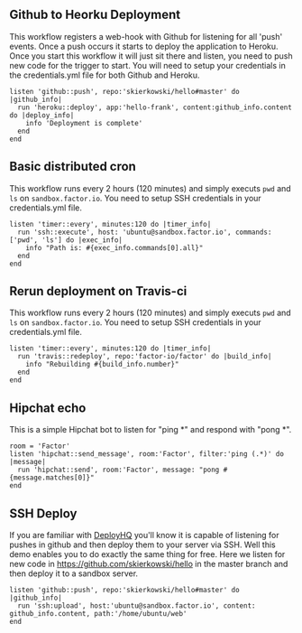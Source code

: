 
## Github to Heorku Deployment
This workflow registers a web-hook with Github for listening for all 'push' events. Once a push occurs it starts to deploy the application to Heroku. Once you start this workflow it will just sit there and listen, you need to push new code for the trigger to start. You will need to setup your credentials in the credentials.yml file for both Github and Heroku.

    listen 'github::push', repo:'skierkowski/hello#master' do |github_info|
      run 'heroku::deploy', app:'hello-frank', content:github_info.content do |deploy_info|
        info 'Deployment is complete'
      end
    end


## Basic distributed cron
This workflow runs every 2 hours (120 minutes) and simply executs `pwd` and `ls` on `sandbox.factor.io`. You need to setup SSH credentials in your credentials.yml file.

    listen 'timer::every', minutes:120 do |timer_info|
      run 'ssh::execute', host: 'ubuntu@sandbox.factor.io', commands: ['pwd', 'ls'] do |exec_info|
        info "Path is: #{exec_info.commands[0].all}"
      end
    end

## Rerun deployment on Travis-ci
This workflow runs every 2 hours (120 minutes) and simply executs `pwd` and `ls` on `sandbox.factor.io`. You need to setup SSH credentials in your credentials.yml file.

    listen 'timer::every', minutes:120 do |timer_info|
      run 'travis::redeploy', repo:'factor-io/factor' do |build_info|
        info "Rebuilding #{build_info.number}"
      end
    end

## Hipchat echo
This is a simple Hipchat bot to listen for "ping *" and respond with "pong *".

    room = 'Factor'
    listen 'hipchat::send_message', room:'Factor', filter:'ping (.*)' do |message|
      run 'hipchat::send', room:'Factor', message: "pong #{message.matches[0]}"
    end

## SSH Deploy
If you are familiar with [DeployHQ](https://www.deployhq.com/) you'll know it is capable of listening for pushes in github and then deploy them to your server via SSH. Well this demo enables you to do exactly the same thing for free. Here we listen for new code in https://github.com/skierkowski/hello in the master branch and then deploy it to a sandbox server.

    listen 'github::push', repo:'skierkowski/hello#master' do |github_info|
      run 'ssh:upload', host:'ubuntu@sandbox.factor.io', content: github_info.content, path:'/home/ubuntu/web'
    end